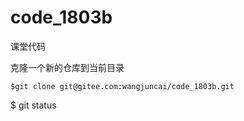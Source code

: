 # code_1803b
课堂代码

克隆一个新的仓库到当前目录
```
$git clone git@gitee.com:wangjuncai/code_1803b.git
```
$ git status

```